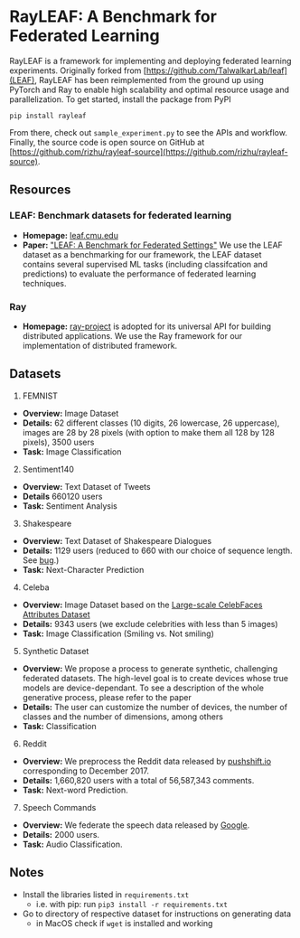 # RayLEAF: A Benchmark for Federated Learning

RayLEAF is a framework for implementing and deploying federated learning experiments. Originally forked from [https://github.com/TalwalkarLab/leaf](LEAF), RayLEAF has been reimplemented from the ground up using PyTorch and Ray to enable high scalability and optimal resource usage and parallelization. To get started, install the package from PyPI
```
pip install rayleaf
```
From there, check out `sample_experiment.py` to see the APIs and workflow. Finally, the source code is open source on GitHub at [https://github.com/rizhu/rayleaf-source](https://github.com/rizhu/rayleaf-source).

## Resources
### LEAF: Benchmark datasets for federated learning
  * **Homepage:** [leaf.cmu.edu](https://leaf.cmu.edu)
  * **Paper:** ["LEAF: A Benchmark for Federated Settings"](https://arxiv.org/abs/1812.01097)
  We use the LEAF dataset as a benchmarking for our framework, the LEAF dataset contains several supervised ML tasks (including classifcation and predictions) to evaluate the performance of federated learning techniques. 

### Ray
  * **Homepage:** [ray-project](https://github.com/ray-project/ray) is adopted for its universal API for building distributed applications.
We use the  Ray framework for our implementation of distributed framework.

## Datasets

1. FEMNIST

  * **Overview:** Image Dataset
  * **Details:** 62 different classes (10 digits, 26 lowercase, 26 uppercase), images are 28 by 28 pixels (with option to make them all 128 by 128 pixels), 3500 users
  * **Task:** Image Classification

2. Sentiment140

  * **Overview:** Text Dataset of Tweets
  * **Details** 660120 users
  * **Task:** Sentiment Analysis

3. Shakespeare

  * **Overview:** Text Dataset of Shakespeare Dialogues
  * **Details:** 1129 users (reduced to 660 with our choice of sequence length. See [bug](https://github.com/TalwalkarLab/leaf/issues/19).)
  * **Task:** Next-Character Prediction

4. Celeba

  * **Overview:** Image Dataset based on the [Large-scale CelebFaces Attributes Dataset](http://mmlab.ie.cuhk.edu.hk/projects/CelebA.html)
  * **Details:** 9343 users (we exclude celebrities with less than 5 images)
  * **Task:** Image Classification (Smiling vs. Not smiling)

5. Synthetic Dataset

  * **Overview:** We propose a process to generate synthetic, challenging federated datasets. The high-level goal is to create devices whose true models are device-dependant. To see a description of the whole generative process, please refer to the paper
  * **Details:** The user can customize the number of devices, the number of classes and the number of dimensions, among others
  * **Task:** Classification

6. Reddit

  * **Overview:** We preprocess the Reddit data released by [pushshift.io](https://files.pushshift.io/reddit/) corresponding to December 2017.
  * **Details:** 1,660,820 users with a total of 56,587,343 comments. 
  * **Task:** Next-word Prediction.

7. Speech Commands

  * **Overview:** We federate the speech data released by [Google](https://www.tensorflow.org/datasets/catalog/speech_commands).
  * **Details:** 2000 users. 
  * **Task:** Audio Classification.

## Notes

- Install the libraries listed in ```requirements.txt```
    - i.e. with pip: run ```pip3 install -r requirements.txt```
- Go to directory of respective dataset for instructions on generating data
    - in MacOS check if ```wget``` is installed and working
